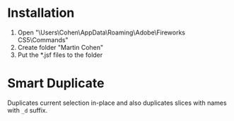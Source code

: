 Installation
============

1. Open "\Users\Cohen\AppData\Roaming\Adobe\Fireworks CS5\Commands"
2. Create folder "Martin Cohen"
3. Put the *.jsf files to the folder 

Smart Duplicate
===============

Duplicates current selection in-place and also duplicates slices with names with `_d` suffix.

